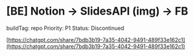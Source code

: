 # [BE] Notion → SlidesAPI (img) → FB

buildTag: repo
Priority: P1
Status: Discontinued

[https://chatgpt.com/share/7bdb3b19-7a35-4042-9491-489f33e162c1](https://chatgpt.com/share/7bdb3b19-7a35-4042-9491-489f33e162c1)
